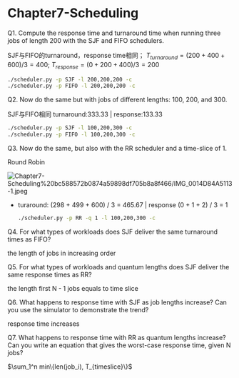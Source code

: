 # Chapter7-Scheduling

Q1. Compute the response time and turnaround time when running three jobs of length 200 with the SJF and FIFO schedulers.

SJF与FIFO的turnaround，response time相同； $T_{turnaround} = (200 + 400 + 600) / 3 = 400$; $T_{response} = (0 + 200 + 400) / 3 = 200$ 

```bash
./scheduler.py -p SJF -l 200,200,200 -c
./scheduler.py -p FIFO -l 200,200,200 -c
```

Q2. Now do the same but with jobs of different lengths: 100, 200, and 300.

SJF与FIFO相同 turnaround:333.33 | response:133.33

```bash
./scheduler.py -p SJF -l 100,200,300 -c
./scheduler.py -p FIFO -l 100,200,300 -c
```

Q3. Now do the same, but also with the RR scheduler and a time-slice of 1.

Round Robin

![Chapter7-Scheduling%20bc588572b0874a59898df705b8a8f466/IMG_0014D84A5113-1.jpeg](Chapter7-Scheduling%20bc588572b0874a59898df705b8a8f466/IMG_0014D84A5113-1.jpeg)

- turaround: (298 + 499 + 600) / 3 = 465.67 | response (0 + 1 + 2) / 3 = 1

    ```bash
    ./scheduler.py -p RR -q 1 -l 100,200,300 -c
    ```

Q4. For what types of workloads does SJF deliver the same turnaround times as FIFO?

the length of jobs in increasing order

Q5. For what types of workloads and quantum lengths does SJF deliver the same response times as RR?

the length first N - 1 jobs equals to time slice

Q6. What happens to response time with SJF as job lengths increase? Can you use the simulator to demonstrate the trend?

response time increases

Q7. What happens to response time with RR as quantum lengths increase? Can you write an equation that gives the worst-case response time, given N jobs?

$\sum_1^n min\{len(job_i), T_{timeslice}\}$
